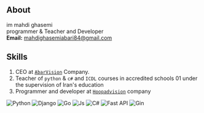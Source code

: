   ## About
<p>
im mahdi ghasemi<br>
programmer & Teacher and Developer<br>
<b>Email:</b> <a href="mailto:mahdighasemiabari84@gmail.com">mahdighasemiabari84@gmail.com</a>
</p>

  ## Skills
1. CEO at <a href='https://github.com/abarvision/'>`AbarVision`</a> Company.
2. Teacher of `python` & `c#` and `ICDL` courses in accredited schools 01 under the supervision of Iran's education
3. Programmer and developer at <a href='https://github.com//hoopadvision/'>`Hoopadvision`</a> company

![Python](https://img.shields.io/badge/python-%2320232a.svg?style=for-the-badge&logo=python)
![Django](https://img.shields.io/badge/django-%2320232a.svg?style=for-the-badge&logo=django)
![Go](https://img.shields.io/badge/Go%20Lang-%2320232a.svg?style=for-the-badge&logo=go)
![Js](https://img.shields.io/badge/java%20script-%2320232a.svg?style=for-the-badge&logo=javascript)
![C#](https://img.shields.io/badge/C%20Sharp-%2320232a.svg?style=for-the-badge&logo=csharp)
![Fast API](https://img.shields.io/badge/fastapi-%2320232a.svg?style=for-the-badge&logo=fastapi)
![Gin](https://img.shields.io/badge/gin-%2320232a.svg?style=for-the-badge&logo=gin)
